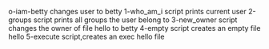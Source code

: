 o-iam-betty changes user to betty
1-who_am_i script prints current user
2-groups script prints all groups the user belong to
3-new_owner script changes the owner of file hello to betty
4-empty script creates an empty file hello
5-execute script,creates an exec hello file
